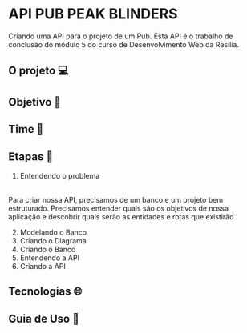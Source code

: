 # API PUB PEAK BLINDERS
 Criando uma API para o projeto de um Pub. Esta API é o trabalho de conclusão do módulo 5 do curso de Desenvolvimento Web da Resilia.
 
 ## O projeto 💻
 
 ## Objetivo 📍
 
 ## Time 🧒
 
 ## Etapas :bookmark_tabs:
 1. Entendendo o problema
 <br>
Para criar nossa API, precisamos de um banco e um projeto bem estruturado. Precisamos entender quais são os objetivos de nossa aplicação e descobrir quais serão as entidades e rotas que existirão
<br>

 2. Modelando o Banco   
 3. Criando o Diagrama
 4. Criando o Banco
 5. Entendendo a API
 6. Criando a API
 
 
 
 ## Tecnologias 🌐
 
 ## Guia de Uso :hammer:
